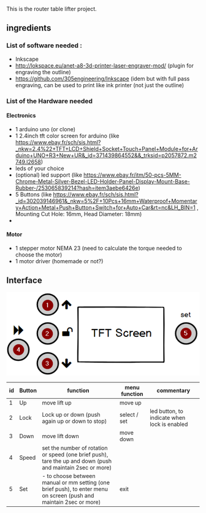 This is the router table lifter project.

## ingredients

### List of software needed :
- Inkscape
- http://lokspace.eu/anet-a8-3d-printer-laser-engraver-mod/ (plugin for engraving the outline)
- https://github.com/305engineering/Inkscape (idem but with full pass engraving, can be used to print like ink printer (not just the outline)


### List of the Hardware needed

#### Electronics
- 1 arduino uno (or clone)
- 1 2.4inch  tft color screen for arduino (like https://www.ebay.fr/sch/sis.html?_nkw=2.4%22+TFT+LCD+Shield+Socket+Touch+Panel+Module+for+Arduino+UNO+R3+New+UR&_id=371439864552&&_trksid=p2057872.m2749.l2658)
- leds of your choice
- (optional) led support (like https://www.ebay.fr/itm/50-pcs-5MM-Chrome-Metal-Silver-Bezel-LED-Holder-Panel-Display-Mount-Base-Rubber-/253065839214?hash=item3aebe6426e)
- 5 Buttons (like https://www.ebay.fr/sch/sis.html?_id=302039146961&_nkw=5%2F+10Pcs+16mm+Waterproof+Momentary+Action+Metal+Push+Button+Switch+for+Auto+Car&rt=nc&LH_BIN=1 , Mounting Cut Hole: 16mm, Head Diameter: 18mm)
- 

#### Motor
- 1 stepper motor NEMA 23 (need to calculate the torque needed to choose the motor)
- 1 motor driver (homemade or not?)

## Interface

![button_image](https://github.com/yooonie/router_table/blob/master/button_function.png)

|id |	Button |	function|	menu function	|commentary|
|----|---------|----------|--------------|------------|
|1	|Up|	move lift up|	move up	||
|2	|Lock|	Lock up or down (push again up or down to stop)|select / set|led button, to indicate when lock is enabled|
|3	|Down|	move lift down	|move down||
|4|	Speed	|set the number of rotation or speed (one brief push), tare the up and down (push and maintain 2sec or more)||
|5	|Set	| -  to choose between manual or mm setting (one brief push), to enter menu on screen (push and maintain 2sec or more)|exit	||
